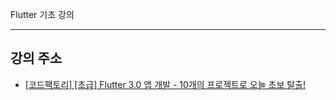 Flutter 기초 강의

---

## 강의 주소

- [[코드팩토리] [초급] Flutter 3.0 앱 개발 - 10개의 프로젝트로 오늘 초보 탈출!](https://www.inflearn.com/course/%ED%94%8C%EB%9F%AC%ED%84%B0-%ED%94%84%EB%A1%9C%EC%A0%9D%ED%8A%B8/dashboard)
